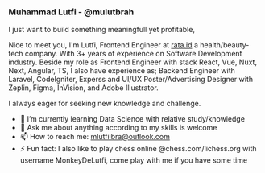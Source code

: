 ### Muhammad Lutfi - @mulutbrah

I just want to build something meaningfull yet profitable,

Nice to meet you, I'm Lutfi, Frontend Engineer at [rata.id](http://rata.id) a health/beauty-tech company. With 3+ years of experience on Software Development industry. Beside my role as Frontend Engineer with stack React, Vue, Nuxt, Next, Angular, TS, I also have experience as; Backend Engineer with Laravel, CodeIgniter, Experss and UI/UX Poster/Advertising Designer with Zeplin, Figma, InVision, and Adobe Illustrator. 

I always eager for seeking new knowledge and challenge.

- 🌱 I’m currently learning Data Science with relative study/knowledge
- 💬 Ask me about anything according to my skills is welcome
- 📫 How to reach me: mlutfiibra@outlook.com
- ⚡ Fun fact: I also like to play chess online @chess.com/lichess.org with username MonkeyDeLutfi, come play with me if you have some time

